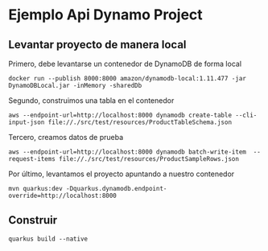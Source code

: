 # Ejemplo Api Dynamo Project

## Levantar proyecto de manera local

Primero, debe levantarse un contenedor de DynamoDB de forma local

    docker run --publish 8000:8000 amazon/dynamodb-local:1.11.477 -jar DynamoDBLocal.jar -inMemory -sharedDb

Segundo, construimos una tabla en el contenedor

    aws --endpoint-url=http://localhost:8000 dynamodb create-table --cli-input-json file://./src/test/resources/ProductTableSchema.json

Tercero, creamos datos de prueba

    aws --endpoint-url=http://localhost:8000 dynamodb batch-write-item  --request-items file://./src/test/resources/ProductSampleRows.json

Por último, levantamos el proyecto apuntando a nuestro contenedor

    mvn quarkus:dev -Dquarkus.dynamodb.endpoint-override=http://localhost:8000
     
## Construir

    quarkus build --native
